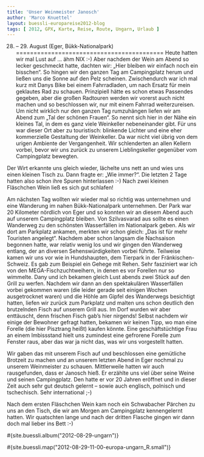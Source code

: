 ```yaml
---
title: 'Unser Weinmeister Janosch'
author: 'Marco Knuettel'
layout: buessli-europareise2012-blog
tags: [ 2012, GPX, Karte, Reise, Route, Ungarn, Urlaub ]
---
```

28. – 29. August (Eger, Bükk-Nationalpark)
==========================================
Heute hatten wir mal Lust auf ... ähm NIX :-) Aber nachdem der Wein am Abend so lecker geschmeckt hatte, dachten wir: „Hier bleiben wir einfach noch ein bisschen“. So hingen wir den ganzen Tag am Campingplatz herum und ließen uns die Sonne auf den Pelz scheinen. Zwischendurch war ich mal kurz mit Danys Bike bei einem Fahrradladen, um nach Ersatz für mein geklautes Rad zu schauen. Prinzipiell hätte es schon etwas Passendes gegeben, aber die großen Radtouren werden wir vorerst auch nicht machen und so beschlossen wir, nur mit einem Fahrrad weiterzureisen. Um nicht wirklich nur den ganzen Tag rumzuhängen liefen wir am Abend zum „Tal der schönen Frauen“. So nennt sich hier in der Nähe ein kleines Tal, in dem es ganz viele Weinkeller nebeneinander gibt. Für uns war dieser Ort aber zu touristisch: blinkende Lichter und eine eher kommerzielle Gestaltung der Weinkeller. Da war nicht viel übrig von dem urigen Ambiente der Vergangenheit. Wir schlenderten an allen Kellern vorbei, bevor wir uns zurück zu unserem Lieblingskeller gegenüber vom Campingplatz bewegten.

Der Wirt erkannte uns gleich wieder, lächelte uns nett an und wies uns einen kleinen Tisch zu. Dann fragte er: „Wie immer?“. Die letzten 2 Tage hatten also schon ihre Spuren hinterlassen :-) Nach zwei kleinen Fläschchen Wein ließ es sich gut schlafen!

Am nächsten Tag wollten wir wieder mal so richtig was unternehmen und eine Wanderung im nahen Bükk-Nationalpark unternehmen. Der Park war 20 Kilometer nördlich von Eger und so konnten wir an diesem Abend auch auf unserem Campingplatz bleiben. Von Szilvasvarad aus sollte es einen Wanderweg zu den schönsten Wasserfällen im Nationalpark geben. Als wir dort am Parkplatz ankamen, merkten wir schon gleich: „Das ist für mehr Touristen angelegt“. Nachdem aber schon langsam die Nachsaison begonnen hatte, war relativ wenig los und wir gingen den Wanderweg entlang, der an diversen Sehenswürdigkeiten vorbei führte. Teilweise kamen wir uns vor wie in Hundshaupten, dem Tierpark in der Fränkischen-Schweiz. Es gab zum Beispiel ein Gehege mit Rehen. Sehr fasziniert war ich von den MEGA-Fischzuchtweihern, in denen es vor Forellen nur so wimmelte. Dany und ich bekamen gleich Lust abends zwei Stück auf den Grill zu werfen. Nachdem wir dann an den spektakulären Wasserfällen vorbei gekommen waren (die leider gerade seit einigen Wochen ausgetrocknet waren) und die Höhle am Gipfel des Wanderwegs besichtigt hatten, liefen wir zurück zum Parkplatz und malten uns schon deutlich den brutzelnden Fisch auf unserem Grill aus. Im Dorf wurden wir aber enttäuscht, denn frischen Fisch gab’s hier nirgends! Selbst nachdem wir einige der Bewohner gefragt hatten, bekamen wir keinen Tipp, wo man eine Forelle (die hier Pisztrang heißt) kaufen könnte. Eine geschäftstüchtige Frau an einem Imbissstand hielt uns zumindest eine gefrorene Forelle zum Fenster raus, aber das war ja nicht das, was wir uns vorgestellt hatten.

Wir gaben das mit unserem Fisch auf und beschlossen eine gemütliche Brotzeit zu machen und an unserem letzten Abend in Eger nochmal zu unserem Weinmeister zu schauen. Mittlerweile hatten wir auch rausgefunden, dass er Janosch hieß. Er erzählte uns viel über seine Weine und seinen Campingplatz. Den hatte er vor 20 Jahren eröffnet und in dieser Zeit auch sehr gut deutsch gelernt – sowie auch englisch, polnisch und tschechisch. Sehr international ;-)

Nach dem ersten Fläschchen Wein kam noch ein Schwabacher Pärchen zu uns an den Tisch, die wir am Morgen am Campingplatz kennengelernt hatten. Wir quatschten lange und nach der dritten Flasche gingen wir dann doch mal lieber ins Bett :-)

#{site.buessli.album("2012-08-29-ungarn")}

#{site.buessli.map("2012-08-29-11-00-europa-ungarn_R.small")}

